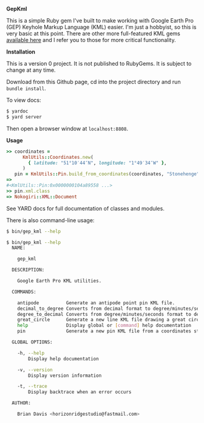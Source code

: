**GepKml**

This is a simple Ruby gem I've built to make working with Google Earth Pro (GEP) Keyhole Markup Language (KML) easier.
I'm just a hobbyist, so this is very basic at this point.  There are other more full-featured KML gems [available here](https://rubygems.org/search?query=kml) and I refer you to those for more critical functionality.

**Installation**

This is a version 0 project.  It is not published to RubyGems.  It is subject to change at any time.

Download from this Github page, cd into the project directory and run `bundle install`.

To view docs:

```bash
$ yardoc
$ yard server
```

Then open a browser window at `localhost:8808`.

**Usage**

```ruby
>> coordinates =
      KmlUtils::Coordinates.new(
        { latitude: "51°10′44″N", longitude: "1°49′34″W" },
      )
   pin = KmlUtils::Pin.build_from_coordinates(coordinates, "Stonehenge")
=>
#<KmlUtils::Pin:0x0000000104a89558 ...>
>> pin.xml.class
=> Nokogiri::XML::Document
```

See YARD docs for full documentation of classes and modules.

There is also command-line usage:

```bash
$ bin/gep_kml --help

$ bin/gep_kml --help
  NAME:

    gep_kml

  DESCRIPTION:

    Google Earth Pro KML utilities.

  COMMANDS:

    antipode          Generate an antipode point pin KML file.
    decimal_to_degree Converts from decimal format to degree/minutes/seconds format.
    degree_to_decimal Converts from degree/minutes/seconds format to decimal format.
    great_circle      Generate a new line KML file drawing a great circle connection two points.
    help              Display global or [command] help documentation
    pin               Generate a new pin KML file from a coordinates string.

  GLOBAL OPTIONS:

    -h, --help
        Display help documentation

    -v, --version
        Display version information

    -t, --trace
        Display backtrace when an error occurs

  AUTHOR:

    Brian Davis <horizonridgestudio@fastmail.com>
```
